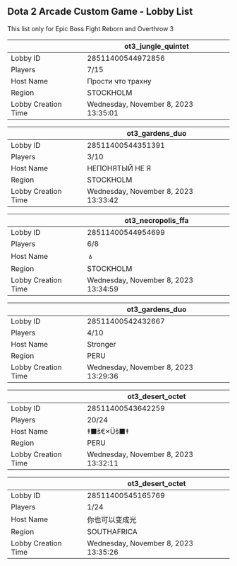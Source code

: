 ## Dota 2 Arcade Custom Game - Lobby List

This list only for Epic Boss Fight Reborn and Overthrow 3

|  | ot3_jungle_quintet |
| ------ | ------ |
| Lobby ID | 28511400544972856 |
| Players | 7/15 |
| Host Name | Прости что трахну |
| Region | STOCKHOLM |
| Lobby Creation Time | Wednesday, November 8, 2023 13:35:01 |


|  | ot3_gardens_duo |
| ------ | ------ |
| Lobby ID | 28511400544351391 |
| Players | 3/10 |
| Host Name | НЕПОНЯТЫЙ НЕ Я |
| Region | STOCKHOLM |
| Lobby Creation Time | Wednesday, November 8, 2023 13:33:42 |


|  | ot3_necropolis_ffa |
| ------ | ------ |
| Lobby ID | 28511400544954699 |
| Players | 6/8 |
| Host Name | ㅿ |
| Region | STOCKHOLM |
| Lobby Creation Time | Wednesday, November 8, 2023 13:34:59 |


|  | ot3_gardens_duo |
| ------ | ------ |
| Lobby ID | 28511400542432667 |
| Players | 4/10 |
| Host Name | Stronger |
| Region | PERU |
| Lobby Creation Time | Wednesday, November 8, 2023 13:29:36 |


|  | ot3_desert_octet |
| ------ | ------ |
| Lobby ID | 28511400543642259 |
| Players | 20/24 |
| Host Name | ‡■š€×Üš■‡ |
| Region | PERU |
| Lobby Creation Time | Wednesday, November 8, 2023 13:32:11 |


|  | ot3_desert_octet |
| ------ | ------ |
| Lobby ID | 28511400545165769 |
| Players | 1/24 |
| Host Name | 你也可以变成光 |
| Region | SOUTHAFRICA |
| Lobby Creation Time | Wednesday, November 8, 2023 13:35:26 |


